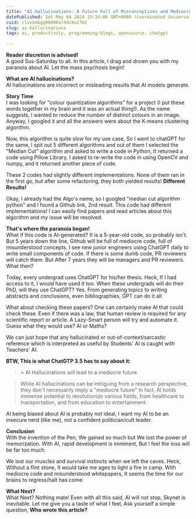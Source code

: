 ```yaml
---
title: "AI Hallucinations: A Future Full of Misconceptions and Mediocre Code"
datePublished: Sat May 04 2024 19:19:06 GMT+0000 (Coordinated Universal Time)
cuid: clvshmbgq00000al9ds9a17m2
slug: ai-hallucinations
tags: ai, productivity, programming-blogs, opensource, chatgpt

---
```


**Reader discretion is advised!**  
A good Sus-Saturday to all. In this article, I drag and drown you with my paranoia about AI. Let the mass psychosis begin!

**What are AI hallucinations?**  
AI hallucinations are incorrect or misleading results that AI models generate.

**Story Time**  
I was looking for "colour quantization algorithms" for a project (I put these words together in my brain and it was an actual thing!). As the name suggests, I wanted to reduce the number of distinct colours in an image. Anyway, I googled it and all the answers were about the K-means clustering algorithm.

Now, this algorithm is quite slow for my use case, So I went to chatGPT for the same, I spit out 5 different algorithms and out of them I selected the "Median Cut" algorithm and asked to write a code in Python, It returned a code using Pillow Library, I asked to re-write the code in using OpenCV and numpy, and it returned another piece of code.

These 2 codes had slightly different implementations. None of them ran in the first go, but after some refactoring, they both yielded results! **Different Results!**

Okay, I already had the Algo's name, so I googled "median cut algorithm python" and I found a Github link, 2nd result. This code had different implementations! I can easily find papers and read articles about this algorithm and my issue will be resolved.

**That's where the paranoia began!**  
What if this code is AI-generated? It is a 5-year-old code, so probably isn't. But 5 years down the line, Github will be full of mediocre code, full of misunderstood concepts. I see new junior engineers using ChatGPT daily to write small components of code. If there is some dumb code, PR reviewers will catch them. But After 7 years they will be managers and PR reviewers. What then?

Today, every undergrad uses ChatGPT for his/her thesis. Heck, If I had access to it, I would have used it too. When these undergrads will do their PhD, will they use ChatGPT? Yes. From generating topics to writing abstracts and conclusions, even bibliographies, GPT can do it all.

What about checking these papers? One can certainly make AI that could check these. Even if there was a law, that human review is required for any scientific report or article. A Lazy-Smart person will try and automate it. Guess what they would use? AI or Maths?

We can just hope that any hallucinated or out-of-context/sarcastic reference which is interpreted as useful by Students' AI is caught with Teachers' AI.

**BTW, This is what ChatGTP 3.5 has to say about it:**

> &gt; AI Hallucinations will lead to a mediocre future

> While AI hallucinations can be intriguing from a research perspective, they don't necessarily imply a "mediocre future" In fact, AI holds immense potential to revolutionize various fields, from healthcare to transportation, and from education to entertainment.

AI being biased about AI is probably not ideal, I want my AI to be an insecure nerd (like me), not a confident politician/cult leader.

**Conclusion**  
With the invention of the Pen, We gained so much but We lost the power of memorization. With AI, rapid development is imminent, But I feel the loss will be far too much.

We lost our muscles and survival instincts when we left the caves. Heck, Without a flint stone, It would take me ages to light a fire in camp. With mediocre code and misunderstood whitepapers, It seems the time for our brains to regress/halt has come.

**What Next?**  
What Next? Nothing mate! Even with all this said, AI will not stop, Skynet is inevitable. Let me give you a taste of what I feel, Ask yourself a simple question, **Who wrote this article?**